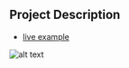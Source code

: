 ## Project Description

* [live example](https://partybrasil.github.io/website-templates/greenery/)

![alt text](https://github.com/learning-zone/Website-Templates/blob/master/assets/greenery.png "greenery")
